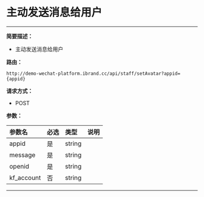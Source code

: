 
# 主动发送消息给用户
 ****

**简要描述：**


- 主动发送消息给用户


**路由：**

```
http://demo-wechat-platform.ibrand.cc/api/staff/setAvatar?appid={appid}

```
**请求方式：**
- POST

**参数：**

|参数名|必选|类型|说明|
|:----    |:---|:----- |-----   |
|appid |是  |string |  |
|message |是  |string |  |
|openid |  是|string |  |
|kf_account |  否|string |  |
 ****



